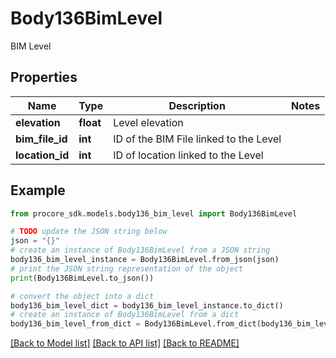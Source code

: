 # Body136BimLevel

BIM Level

## Properties

Name | Type | Description | Notes
------------ | ------------- | ------------- | -------------
**elevation** | **float** | Level elevation | 
**bim_file_id** | **int** | ID of the BIM File linked to the Level | 
**location_id** | **int** | ID of location linked to the Level | 

## Example

```python
from procore_sdk.models.body136_bim_level import Body136BimLevel

# TODO update the JSON string below
json = "{}"
# create an instance of Body136BimLevel from a JSON string
body136_bim_level_instance = Body136BimLevel.from_json(json)
# print the JSON string representation of the object
print(Body136BimLevel.to_json())

# convert the object into a dict
body136_bim_level_dict = body136_bim_level_instance.to_dict()
# create an instance of Body136BimLevel from a dict
body136_bim_level_from_dict = Body136BimLevel.from_dict(body136_bim_level_dict)
```
[[Back to Model list]](../README.md#documentation-for-models) [[Back to API list]](../README.md#documentation-for-api-endpoints) [[Back to README]](../README.md)


